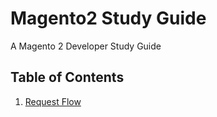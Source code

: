 # Magento2 Study Guide
A Magento 2 Developer Study Guide

## Table of Contents

  1. [Request Flow](/Request_Flow.md)

